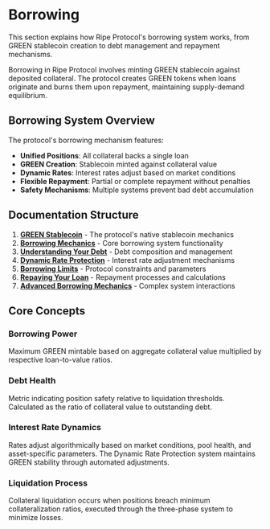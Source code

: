 # Borrowing

This section explains how Ripe Protocol's borrowing system works, from GREEN stablecoin creation to debt management and repayment mechanisms.

Borrowing in Ripe Protocol involves minting GREEN stablecoin against deposited collateral. The protocol creates GREEN tokens when loans originate and burns them upon repayment, maintaining supply-demand equilibrium.

## Borrowing System Overview

The protocol's borrowing mechanism features:

- **Unified Positions**: All collateral backs a single loan
- **GREEN Creation**: Stablecoin minted against collateral value
- **Dynamic Rates**: Interest rates adjust based on market conditions
- **Flexible Repayment**: Partial or complete repayment without penalties
- **Safety Mechanisms**: Multiple systems prevent bad debt accumulation

## Documentation Structure

1. **[GREEN Stablecoin](../green.md)** - The protocol's native stablecoin mechanics
2. **[Borrowing Mechanics](borrowing-mechanics.md)** - Core borrowing system functionality
3. **[Understanding Your Debt](understanding-debt.md)** - Debt composition and management
4. **[Dynamic Rate Protection](dynamic-rate-protection.md)** - Interest rate adjustment mechanisms
5. **[Borrowing Limits](borrowing-limits.md)** - Protocol constraints and parameters
6. **[Repaying Your Loan](repaying-loans.md)** - Repayment processes and calculations
7. **[Advanced Borrowing Mechanics](advanced-borrowing-mechanics.md)** - Complex system interactions

## Core Concepts

### Borrowing Power
Maximum GREEN mintable based on aggregate collateral value multiplied by respective loan-to-value ratios.

### Debt Health
Metric indicating position safety relative to liquidation thresholds. Calculated as the ratio of collateral value to outstanding debt.

### Interest Rate Dynamics
Rates adjust algorithmically based on market conditions, pool health, and asset-specific parameters. The Dynamic Rate Protection system maintains GREEN stability through automated adjustments.

### Liquidation Process
Collateral liquidation occurs when positions breach minimum collateralization ratios, executed through the three-phase system to minimize losses.